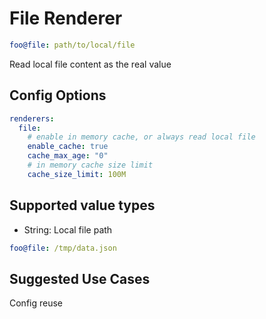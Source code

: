 # File Renderer

```yaml
foo@file: path/to/local/file
```

Read local file content as the real value

## Config Options

```yaml
renderers:
  file:
    # enable in memory cache, or always read local file
    enable_cache: true
    cache_max_age: "0"
    # in memory cache size limit
    cache_size_limit: 100M
```

## Supported value types

- String: Local file path

```yaml
foo@file: /tmp/data.json
```

## Suggested Use Cases

Config reuse

